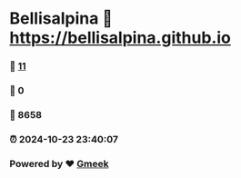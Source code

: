 # Bellisalpina :link: https://bellisalpina.github.io 
### :page_facing_up: [11](https://bellisalpina.github.io/tag.html) 
### :speech_balloon: 0 
### :hibiscus: 8658 
### :alarm_clock: 2024-10-23 23:40:07 
### Powered by :heart: [Gmeek](https://github.com/Meekdai/Gmeek)
